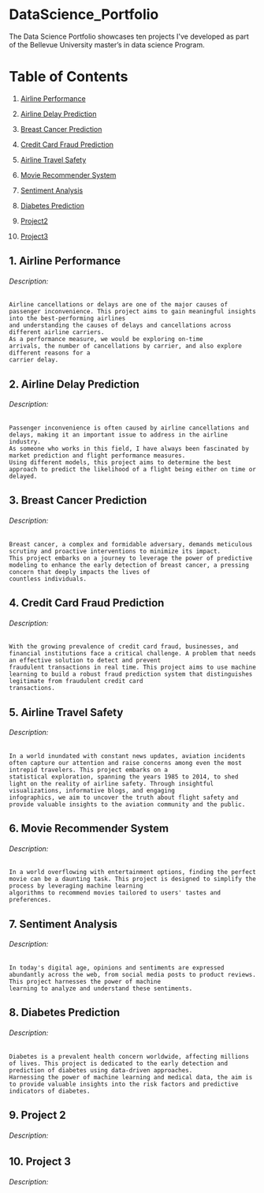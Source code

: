 # DataScience_Portfolio
The Data Science Portfolio showcases ten projects I've developed as part of the Bellevue University master’s in data science Program. 

# Table of Contents
   
1. [Airline Performance](#airlineperformance)
   
2.  [Airline Delay Prediction](#airlinedelayprediction)

3.  [Breast Cancer Prediction](#breastcancerprediction)

4.  [Credit Card Fraud Prediction](#creditcardfraudprediction)

5.  [Airline Travel Safety](#airlinetravelsafety)	

6.  [Movie Recommender System](#movierecommender)	

7.  [Sentiment Analysis](#sentimentanalysis)

8.  [Diabetes Prediction](#diabetesprediction)

9.  [Project2](#project2)

10. [Project3](#project3) 

## 1. Airline Performance  
  ###### Description: 
    Airline cancellations or delays are one of the major causes of passenger inconvenience. This project aims to gain meaningful insights into the best-performing airlines
    and understanding the causes of delays and cancellations across different airline carriers.
    As a performance measure, we would be exploring on-time
    arrivals, the number of cancellations by carrier, and also explore different reasons for a
    carrier delay.  
  
## 2. Airline Delay Prediction  
   ###### Description:
    Passenger inconvenience is often caused by airline cancellations and delays, making it an important issue to address in the airline industry. 
    As someone who works in this field, I have always been fascinated by market prediction and flight performance measures.  
    Using different models, this project aims to determine the best approach to predict the likelihood of a flight being either on time or delayed.
  
## 3. Breast Cancer Prediction  
  ###### Description:
    Breast cancer, a complex and formidable adversary, demands meticulous scrutiny and proactive interventions to minimize its impact. 
    This project embarks on a journey to leverage the power of predictive modeling to enhance the early detection of breast cancer, a pressing concern that deeply impacts the lives of     
    countless individuals.  
  
## 4. Credit Card Fraud Prediction  
  ###### Description:
    With the growing prevalence of credit card fraud, businesses, and financial institutions face a critical challenge. A problem that needs an effective solution to detect and prevent   
    fraudulent transactions in real time. This project aims to use machine learning to build a robust fraud prediction system that distinguishes legitimate from fraudulent credit card 
    transactions.    
  
## 5. Airline Travel Safety  
  ###### Description:
    In a world inundated with constant news updates, aviation incidents often capture our attention and raise concerns among even the most intrepid travelers. This project embarks on a 
    statistical exploration, spanning the years 1985 to 2014, to shed light on the reality of airline safety. Through insightful visualizations, informative blogs, and engaging 
    infographics, we aim to uncover the truth about flight safety and provide valuable insights to the aviation community and the public.
  
## 6. Movie Recommender System  
  ###### Description:
    In a world overflowing with entertainment options, finding the perfect movie can be a daunting task. This project is designed to simplify the process by leveraging machine learning 
    algorithms to recommend movies tailored to users' tastes and preferences.
  
## 7. Sentiment Analysis  
  ###### Description:
    In today's digital age, opinions and sentiments are expressed abundantly across the web, from social media posts to product reviews. This project harnesses the power of machine 
    learning to analyze and understand these sentiments.
  
## 8. Diabetes Prediction  
  ###### Description:
    Diabetes is a prevalent health concern worldwide, affecting millions of lives. This project is dedicated to the early detection and prediction of diabetes using data-driven approaches.
    Harnessing the power of machine learning and medical data, the aim is to provide valuable insights into the risk factors and predictive indicators of diabetes.

## 9. Project 2  
  ###### Description:

## 10. Project 3  
  ###### Description:
